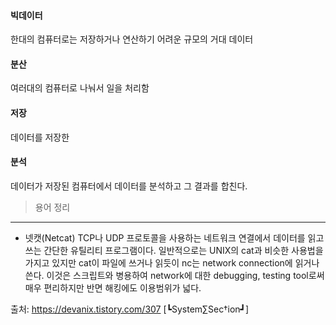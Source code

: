 #### 빅데이터 
한대의 컴퓨터로는 저장하거나 연산하기 어려운 규모의 거대 데이터

#### 분산
여러대의 컴퓨터로 나눠서 일을 처리함

#### 저장
데이터를 저장한

#### 분석
데이터가 저장된 컴퓨터에서 데이터를 분석하고 그 결과를 합친다.


> 용어 정리
----------------------
* 넷캣(Netcat)
TCP나 UDP 프로토콜을 사용하는 네트워크 연결에서 데이터를 읽고 쓰는 간단한 유틸리티 프로그램이다. 일반적으로는 UNIX의 cat과 비슷한 사용법을 가지고 있지만 cat이 파일에 쓰거나 읽듯이 nc는 network connection에 읽거나 쓴다. 이것은 스크립트와 병용하여 network에 대한 debugging, testing tool로써 매우 편리하지만 반면 해킹에도 이용범위가 넓다.



출처: https://devanix.tistory.com/307 [┗System∑Sec†ion┛]
